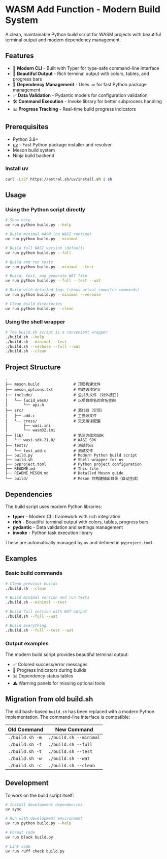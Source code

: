 # WASM Add Function - Modern Build System

A clean, maintainable Python build script for WASM projects with beautiful terminal output and modern dependency management.

## Features

- 🚀 **Modern CLI** - Built with Typer for type-safe command-line interface
- 🎨 **Beautiful Output** - Rich terminal output with colors, tables, and progress bars  
- 🔧 **Dependency Management** - Uses `uv` for fast Python package management
- ✅ **Data Validation** - Pydantic models for configuration validation
- 🛠️ **Command Execution** - Invoke library for better subprocess handling
- 📊 **Progress Tracking** - Real-time build progress indicators

## Prerequisites

- Python 3.8+
- [uv](https://github.com/astral-sh/uv) - Fast Python package installer and resolver
- Meson build system
- Ninja build backend

### Install uv

```bash
curl -LsSf https://astral.sh/uv/install.sh | sh
```

## Usage

### Using the Python script directly

```bash
# Show help
uv run python build.py --help

# Build minimal WASM (no WASI runtime)
uv run python build.py --minimal

# Build full WASI version (default)
uv run python build.py --full

# Build and run tests
uv run python build.py --minimal --test

# Build, test, and generate WAT file
uv run python build.py --full --test --wat

# Build with detailed logs (shows actual compiler commands)
uv run python build.py --minimal --verbose

# Clean build directories
uv run python build.py --clean
```

### Using the shell wrapper

```bash
# The build.sh script is a convenient wrapper
./build.sh --help
./build.sh --minimal --test
./build.sh --verbose --full --wat
./build.sh --clean
```

## Project Structure

```
.
├── meson.build               # 顶层构建文件
├── meson_options.txt         # 构建选项定义
├── include/                  # 公共头文件 (对外接口)
│   └── lucid_wasm/           # 以项目命名的命名空间
│       └── api.h
├── src/                      # 源代码（实现）
│   ├── add.c                 # 主要源文件
│   └── cross/                # 交叉编译配置
│       ├── wasi.ini
│       └── wasm32.ini
├── lib/                      # 第三方库和SDK
│   └── wasi-sdk-21.0/        # WASI SDK
├── tests/                    # 测试代码
│   └── test_add.c            # 测试文件
├── build.py                  # Modern Python build script
├── build.sh                  # Shell wrapper for uv
├── pyproject.toml            # Python project configuration
├── README.md                 # This file
├── README_MESON.md           # Detailed Meson guide
└── build/                    # Meson 的构建输出目录（自动生成）
```

## Dependencies

The build script uses modern Python libraries:

- **typer** - Modern CLI framework with rich integration
- **rich** - Beautiful terminal output with colors, tables, progress bars
- **pydantic** - Data validation and settings management  
- **invoke** - Python task execution library

These are automatically managed by `uv` and defined in `pyproject.toml`.

## Examples

### Basic build commands

```bash
# Clean previous builds
./build.sh --clean

# Build minimal version and run tests
./build.sh --minimal --test

# Build full version with WAT output
./build.sh --full --wat

# Build everything
./build.sh --full --test --wat
```

### Output examples

The modern build script provides beautiful terminal output:

- ✅ Colored success/error messages
- 🚀 Progress indicators during builds
- 📊 Dependency status tables
- ⚠️ Warning panels for missing optional tools

## Migration from old build.sh

The old bash-based `build.sh` has been replaced with a modern Python implementation. The command-line interface is compatible:

| Old Command | New Command |
|-------------|-------------|
| `./build.sh -m` | `./build.sh --minimal` |
| `./build.sh -f` | `./build.sh --full` |
| `./build.sh -t` | `./build.sh --test` |
| `./build.sh -w` | `./build.sh --wat` |
| `./build.sh -c` | `./build.sh --clean` |

## Development

To work on the build script itself:

```bash
# Install development dependencies
uv sync

# Run with development environment
uv run python build.py --help

# Format code
uv run black build.py

# Lint code  
uv run ruff check build.py
```